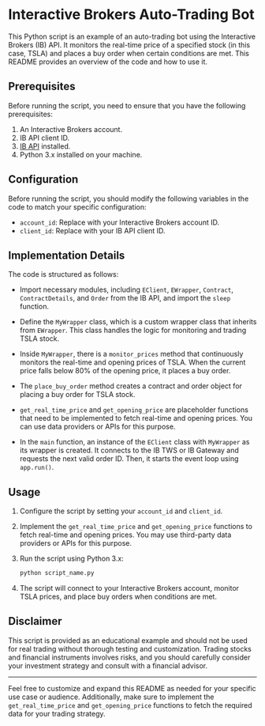 
# Interactive Brokers Auto-Trading Bot

This Python script is an example of an auto-trading bot using the Interactive Brokers (IB) API. It monitors the real-time price of a specified stock (in this case, TSLA) and places a buy order when certain conditions are met. This README provides an overview of the code and how to use it.

## Prerequisites

Before running the script, you need to ensure that you have the following prerequisites:

1. An Interactive Brokers account.
2. IB API client ID.
3. [IB API](https://interactivebrokers.github.io/) installed.
4. Python 3.x installed on your machine.

## Configuration

Before running the script, you should modify the following variables in the code to match your specific configuration:

- `account_id`: Replace with your Interactive Brokers account ID.
- `client_id`: Replace with your IB API client ID.

## Implementation Details

The code is structured as follows:

- Import necessary modules, including `EClient`, `EWrapper`, `Contract`, `ContractDetails`, and `Order` from the IB API, and import the `sleep` function.

- Define the `MyWrapper` class, which is a custom wrapper class that inherits from `EWrapper`. This class handles the logic for monitoring and trading TSLA stock.

- Inside `MyWrapper`, there is a `monitor_prices` method that continuously monitors the real-time and opening prices of TSLA. When the current price falls below 80% of the opening price, it places a buy order.

- The `place_buy_order` method creates a contract and order object for placing a buy order for TSLA stock.

- `get_real_time_price` and `get_opening_price` are placeholder functions that need to be implemented to fetch real-time and opening prices. You can use data providers or APIs for this purpose.

- In the `main` function, an instance of the `EClient` class with `MyWrapper` as its wrapper is created. It connects to the IB TWS or IB Gateway and requests the next valid order ID. Then, it starts the event loop using `app.run()`.

## Usage

1. Configure the script by setting your `account_id` and `client_id`.

2. Implement the `get_real_time_price` and `get_opening_price` functions to fetch real-time and opening prices. You may use third-party data providers or APIs for this purpose.

3. Run the script using Python 3.x:

   ```bash
   python script_name.py
   ```

4. The script will connect to your Interactive Brokers account, monitor TSLA prices, and place buy orders when conditions are met.

## Disclaimer

This script is provided as an educational example and should not be used for real trading without thorough testing and customization. Trading stocks and financial instruments involves risks, and you should carefully consider your investment strategy and consult with a financial advisor.

---

Feel free to customize and expand this README as needed for your specific use case or audience. Additionally, make sure to implement the `get_real_time_price` and `get_opening_price` functions to fetch the required data for your trading strategy.
